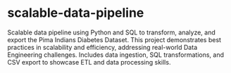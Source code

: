 # scalable-data-pipeline
Scalable data pipeline using Python and SQL to transform, analyze, and export the Pima Indians Diabetes Dataset. This project demonstrates best practices in scalability and efficiency, addressing real-world Data Engineering challenges. Includes data ingestion, SQL transformations, and CSV export to showcase ETL and data processing skills.
